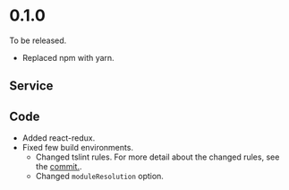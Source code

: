 # 0.1.0

To be released.

- Replaced npm with yarn.

## Service

## Code

- Added react-redux.
- Fixed few build environments.
  - Changed tslint rules. For more detail about the changed rules, see the
    [commit.][4723942].
  - Changed `moduleResolution` option.

[4723942]: https://github.com/admire93/beer.ts/commit/4723942
